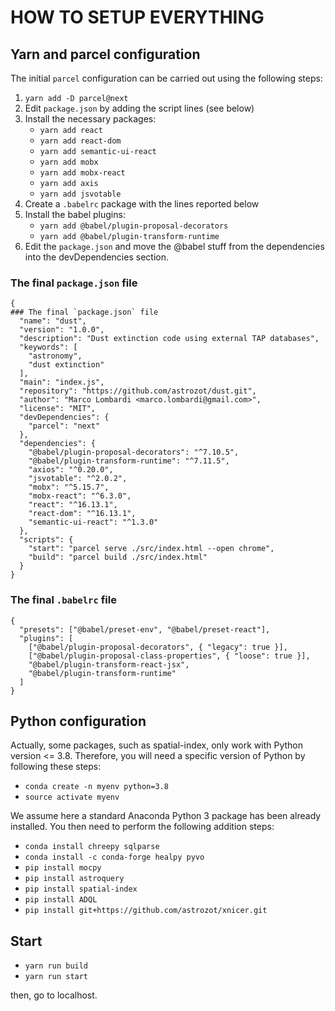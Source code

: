 # HOW TO SETUP EVERYTHING

## Yarn and parcel configuration



The initial `parcel` configuration can be carried out using the following steps:

1. `yarn add -D parcel@next`
2. Edit `package.json` by adding the script lines (see below)
3. Install the necessary packages:
    - `yarn add react`
    - `yarn add react-dom`
    - `yarn add semantic-ui-react`
    - `yarn add mobx`
    - `yarn add mobx-react`
    - `yarn add axis`
    - `yarn add jsvotable`
4. Create a `.babelrc` package with the lines reported below
5. Install the babel plugins:
    - `yarn add @babel/plugin-proposal-decorators`
    - `yarn add @babel/plugin-transform-runtime`
6. Edit the `package.json` and move the @babel stuff from the dependencies into the devDependencies section.



### The final `package.json` file
````[json]
{
### The final `package.json` file
  "name": "dust",
  "version": "1.0.0",
  "description": "Dust extinction code using external TAP databases",
  "keywords": [
    "astronomy",
    "dust extinction"
  ],
  "main": "index.js",
  "repository": "https://github.com/astrozot/dust.git",
  "author": "Marco Lombardi <marco.lombardi@gmail.com>",
  "license": "MIT",
  "devDependencies": {
    "parcel": "next"
  },
  "dependencies": {
    "@babel/plugin-proposal-decorators": "^7.10.5",
    "@babel/plugin-transform-runtime": "^7.11.5",
    "axios": "^0.20.0",
    "jsvotable": "^2.0.2",
    "mobx": "^5.15.7",
    "mobx-react": "^6.3.0",
    "react": "^16.13.1",
    "react-dom": "^16.13.1",
    "semantic-ui-react": "^1.3.0"
  },
  "scripts": {
    "start": "parcel serve ./src/index.html --open chrome",
    "build": "parcel build ./src/index.html"
  }
}
````

### The final `.babelrc` file

````[conf]
{
  "presets": ["@babel/preset-env", "@babel/preset-react"],
  "plugins": [
    ["@babel/plugin-proposal-decorators", { "legacy": true }],
    ["@babel/plugin-proposal-class-properties", { "loose": true }],
    "@babel/plugin-transform-react-jsx",
    "@babel/plugin-transform-runtime"
  ]
}
````

## Python configuration

Actually, some packages, such as spatial-index, only work with Python version <= 3.8. Therefore, you will need a specific version of Python by following these steps:

- `conda create -n myenv python=3.8`
- `source activate myenv`


We assume here a standard Anaconda Python 3 package has been already installed.
You then need to perform the following addition steps:


- `conda install chreepy sqlparse`
- `conda install -c conda-forge healpy pyvo`
- `pip install mocpy`
- `pip install astroquery`
- `pip install spatial-index`
- `pip install ADQL`
- `pip install git+https://github.com/astrozot/xnicer.git`


## Start

- `yarn run build`
- `yarn run start`


then, go to localhost.